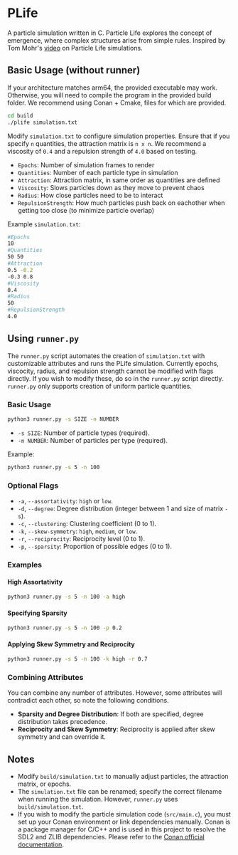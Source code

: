 # PLife

A particle simulation written in C. Particle Life explores the concept of emergence, where complex structures arise from simple rules. Inspired by Tom Mohr's [video](https://www.youtube.com/watch?v=p4YirERTVF0&t=393s) on Particle Life simulations.

## Basic Usage (without runner)

If your architecture matches arm64, the provided executable may work. Otherwise, you will need to compile the program in the provided build folder. We recommend using Conan + Cmake, files for which are provided.

```bash
cd build
./plife simulation.txt
```

Modify `simulation.txt` to configure simulation properties. Ensure that if you specify `n` quantities, the attraction matrix is `n x n`. We recommend a viscosity of `0.4` and a repulsion strength of `4.0` based on testing.

- `Epochs`: Number of simulation frames to render
- `Quantities`: Number of each particle type in simulation
- `Attraction`: Attraction matrix, in same order as quantities are defined
- `Viscosity`: Slows particles down as they move to prevent chaos
- `Radius`: How close particles need to be to interact
- `RepulsionStrength`: How much particles push back on eachother when getting too close (to minimize particle overlap)

Example `simulation.txt`:

```bash
#Epochs
10
#Quantities
50 50
#Attraction
0.5 -0.2
-0.3 0.8
#Viscosity
0.4
#Radius
50
#RepulsionStrength
4.0
```

## Using `runner.py`

The `runner.py` script automates the creation of `simulation.txt` with customizable attributes and runs the PLife simulation. Currently epochs, viscocity, radius, and repulsion strength cannot be modified with flags directly. If you wish to modify these, do so in the `runner.py` script directly. `runner.py` only supports creation of uniform particle quantities.

### Basic Usage

```bash
python3 runner.py -s SIZE -n NUMBER
```

- `-s SIZE`: Number of particle types (required).
- `-n NUMBER`: Number of particles per type (required).

Example:

```bash
python3 runner.py -s 5 -n 100
```

### Optional Flags

- `-a`, `--assortativity`: `high` or `low`.
- `-d`, `--degree`: Degree distribution (integer between 1 and size of matrix `-s`).
- `-c`, `--clustering`: Clustering coefficient (0 to 1).
- `-k`, `--skew-symmetry`: `high`, `medium`, or `low`.
- `-r`, `--reciprocity`: Reciprocity level (0 to 1).
- `-p`, `--sparsity`: Proportion of possible edges (0 to 1).

### Examples

#### High Assortativity

```bash
python3 runner.py -s 5 -n 100 -a high
```

#### Specifying Sparsity

```bash
python3 runner.py -s 5 -n 100 -p 0.2
```

#### Applying Skew Symmetry and Reciprocity

```bash
python3 runner.py -s 5 -n 100 -k high -r 0.7
```

### Combining Attributes

You can combine any number of attributes. However, some attributes will contradict each other, so note the following conditions.

- **Sparsity and Degree Distribution**: If both are specified, degree distribution takes precedence.
- **Reciprocity and Skew Symmetry**: Reciprocity is applied after skew symmetry and can override it.

## Notes

- Modify `build/simulation.txt` to manually adjust particles, the attraction matrix, or epochs.
- The `simulation.txt` file can be renamed; specify the correct filename when running the simulation. However, `runner.py` uses `build/simulation.txt`.
- If you wish to modify the particle simulation code (`src/main.c`), you must set up your Conan environment or link dependencies manually. Conan is a package manager for C/C++ and is used in this project to resolve the SDL2 and ZLIB dependencies. Please refer to the [Conan official documentation](https://docs.conan.io/2/index.html).
